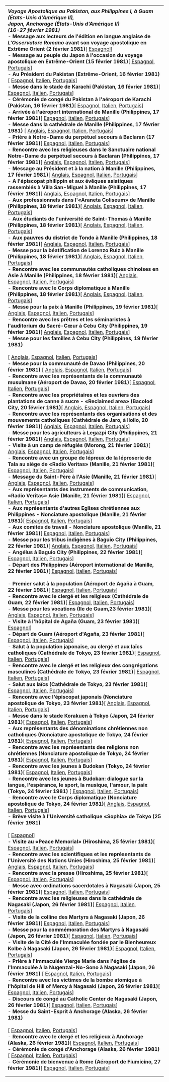 |     |
| --- |
|  |
| ***Voyage Apostolique au Pakistan, aux Philippines I, à Guam (États-Unis d'Amérique II),***<br>***Japon, Anchorage (États-Unis d'Amérique II)***<br>***(16-27 février 1981)***<br>- **Message aux lecteurs de l'édition en langue anglaise de *L'Osservatore Romano* avant son voyage apostolique en Extrême Orient (2 février 1981)**\[ [Espagnol](/content/john-paul-ii/es/letters/1981/documents/hf_jp-ii_let_19810202_far-east.html)\] <br>- **Message au peuple du Japon à l'occasion du voyage apostolique en Extrême-Orient (15 février 1981)**\[ [Espagnol](/content/john-paul-ii/es/messages/pont_messages/1981/documents/hf_jp-ii_mes_19810215_messaggio-giappone.html), [Portugais](/content/john-paul-ii/pt/messages/pont_messages/1981/documents/hf_jp-ii_mes_19810215_messaggio-giappone.html)\]<br>- **Au Président du Pakistan (Extrême-Orient, 16 février 1981)**\[ [Espagnol](/content/john-paul-ii/es/speeches/1981/february/documents/hf_jp-ii_spe_19810216_pakistan-presidente.html), [Italien](/content/john-paul-ii/it/speeches/1981/february/documents/hf_jp-ii_spe_19810216_pakistan-presidente.html), [Portugais](/content/john-paul-ii/pt/speeches/1981/february/documents/hf_jp-ii_spe_19810216_pakistan-presidente.html)\] <br>- **Messe dans le stade de Karachi (Pakistan, 16 février 1981)**\[ [Espagnol](/content/john-paul-ii/es/homilies/1981/documents/hf_jp-ii_hom_19810216_karachi-pakistan.html), [Italien](/content/john-paul-ii/it/homilies/1981/documents/hf_jp-ii_hom_19810216_karachi-pakistan.html), [Portugais](/content/john-paul-ii/pt/homilies/1981/documents/hf_jp-ii_hom_19810216_karachi-pakistan.html)\]<br>- **Cérémonie de congé du Pakistan à l'aéroport de Karachi (Pakistan, 16 février 1981)**\[ [Espagnol](/content/john-paul-ii/es/speeches/1981/february/documents/hf_jp-ii_spe_19810216_pakistan-commiato.html), [Italien](/content/john-paul-ii/it/speeches/1981/february/documents/hf_jp-ii_spe_19810216_pakistan-commiato.html), [Portugais](/content/john-paul-ii/pt/speeches/1981/february/documents/hf_jp-ii_spe_19810216_pakistan-commiato.html)\]<br>- **Arrivée à l'aéroport international de Manille (Philippines, 17 février 1981)**\[ [Espagnol](/content/john-paul-ii/es/speeches/1981/february/documents/hf_jp-ii_spe_19810217_manila-arrivo.html), [Italien](/content/john-paul-ii/es/speeches/1981/february/documents/hf_jp-ii_spe_19810217_manila-arrivo.html), [Portugais](/content/john-paul-ii/pt/speeches/1981/february/documents/hf_jp-ii_spe_19810217_manila-arrivo.html)\] <br>- **Messe dans la cathédrale de Manille (Philippines, 17 février 1981)** \[ [Anglais](/content/john-paul-ii/en/homilies/1981/documents/hf_jp-ii_hom_19810217_manila-filippine.html), [Espagnol](/content/john-paul-ii/es/homilies/1981/documents/hf_jp-ii_hom_19810217_manila-filippine.html), [Italien](/content/john-paul-ii/it/homilies/1981/documents/hf_jp-ii_hom_19810217_manila-filippine.html), [Portugais](/content/john-paul-ii/pt/homilies/1981/documents/hf_jp-ii_hom_19810217_manila-filippine.html)\]<br>- **Prière à Notre-Dame du perpétuel secours à Baclaran (17 février 1981)**\[ [Espagnol](/content/john-paul-ii/es/prayers/documents/hf_jp-ii_19810217_baclaran-vergine.html), [Italien](/content/john-paul-ii/it/prayers/documents/hf_jp-ii_19810217_baclaran-vergine.html), [Portugais](/content/john-paul-ii/pt/prayers/documents/hf_jp-ii_19810217_baclaran-vergine.html)\]<br>- **Rencontre avec les religieuses dans le Sanctuaire national Notre-Dame du perpétuel secours à Baclaran (Philippines, 17 février 1981)**\[ [Anglais](/content/john-paul-ii/en/speeches/1981/february/documents/hf_jp-ii_spe_19810217_manila-baclaran.html), [Espagnol](/content/john-paul-ii/es/speeches/1981/february/documents/hf_jp-ii_spe_19810217_manila-baclaran.html), [Italien](/content/john-paul-ii/it/speeches/1981/february/documents/hf_jp-ii_spe_19810217_manila-baclaran.html), [Portugais](/content/john-paul-ii/pt/speeches/1981/february/documents/hf_jp-ii_spe_19810217_manila-baclaran.html)\]<br>- **Message au Président et à la nation à Manille (Philippines, 17 février 1981)**\[ [Anglais](/content/john-paul-ii/en/speeches/1981/february/documents/hf_jp-ii_spe_19810217_manila-presidente.html), [Espagnol](/content/john-paul-ii/es/speeches/1981/february/documents/hf_jp-ii_spe_19810217_manila-presidente.html), [Italien](/content/john-paul-ii/it/speeches/1981/february/documents/hf_jp-ii_spe_19810217_manila-presidente.html), [Portugais](/content/john-paul-ii/pt/speeches/1981/february/documents/hf_jp-ii_spe_19810217_manila-presidente.html)\] <br>- **A l'épiscopat philippin et aux évêques asiatiques rassemblés à Villa San-Miguel à Manille (Philippines, 17 février 1981)**\[ [Anglais](/content/john-paul-ii/en/speeches/1981/february/documents/hf_jp-ii_spe_19810217_manila-episcopato.html), [Espagnol](/content/john-paul-ii/es/speeches/1981/february/documents/hf_jp-ii_spe_19810217_manila-episcopato.html), [Italien](/content/john-paul-ii/it/speeches/1981/february/documents/hf_jp-ii_spe_19810217_manila-episcopato.html), [Portugais](/content/john-paul-ii/pt/speeches/1981/february/documents/hf_jp-ii_spe_19810217_manila-episcopato.html)\] <br>- **Aux professionnels dans l'«Araneta Coliseum» de Manille (Philippines, 18 février 1981)**\[ [Anglais](/content/john-paul-ii/en/speeches/1981/february/documents/hf_jp-ii_spe_19810218_manila-professionisti.html), [Espagnol](/content/john-paul-ii/es/speeches/1981/february/documents/hf_jp-ii_spe_19810218_manila-professionisti.html), [Italien](/content/john-paul-ii/it/speeches/1981/february/documents/hf_jp-ii_spe_19810218_manila-professionisti.html), [Portugais](/content/john-paul-ii/pt/speeches/1981/february/documents/hf_jp-ii_spe_19810218_manila-professionisti.html)\] <br>- **Aux étudiants de l'université de Saint-Thomas à Manille (Philippines, 18 février 1981)**\[ [Anglais](/content/john-paul-ii/en/speeches/1981/february/documents/hf_jp-ii_spe_19810218_manila-universitari.html), [Espagnol](/content/john-paul-ii/es/speeches/1981/february/documents/hf_jp-ii_spe_19810218_manila-universitari.html), [Italien](/content/john-paul-ii/it/speeches/1981/february/documents/hf_jp-ii_spe_19810218_manila-universitari.html), [Portugais](/content/john-paul-ii/pt/speeches/1981/february/documents/hf_jp-ii_spe_19810218_manila-universitari.html)\] <br>- **Aux pauvres du district de Tondo à Manille (Philippines, 18 février 1981)**\[ [Anglais](/content/john-paul-ii/en/speeches/1981/february/documents/hf_jp-ii_spe_19810218_manila-poveri-tondo.html), [Espagnol](/content/john-paul-ii/es/speeches/1981/february/documents/hf_jp-ii_spe_19810218_manila-poveri-tondo.html), [Italien](/content/john-paul-ii/it/speeches/1981/february/documents/hf_jp-ii_spe_19810218_manila-poveri-tondo.html), [Portugais](/content/john-paul-ii/pt/speeches/1981/february/documents/hf_jp-ii_spe_19810218_manila-poveri-tondo.html)\]<br>- **Messe pour la béatification de Lorenzo Ruiz à Manille (Philippines, 18 février 1981)**\[ [Anglais](/content/john-paul-ii/en/homilies/1981/documents/hf_jp-ii_hom_19810218_beatificazione-ruiz.html), [Espagnol](/content/john-paul-ii/es/homilies/1981/documents/hf_jp-ii_hom_19810218_beatificazione-ruiz.html), [Italien](/content/john-paul-ii/it/homilies/1981/documents/hf_jp-ii_hom_19810218_beatificazione-ruiz.html), [Portugais](/content/john-paul-ii/pt/homilies/1981/documents/hf_jp-ii_hom_19810218_beatificazione-ruiz.html)\]<br>- **Rencontre avec les communautés catholiques chinoises en Asie à Manille (Philippines, 18 février 1981)**\[ [Anglais](/content/john-paul-ii/en/speeches/1981/february/documents/hf_jp-ii_spe_19810218_manila-comunita-cattoliche-cinesi.html), [Espagnol](/content/john-paul-ii/es/speeches/1981/february/documents/hf_jp-ii_spe_19810218_manila-comunita-cattoliche-cinesi.html), [Italien](/content/john-paul-ii/it/speeches/1981/february/documents/hf_jp-ii_spe_19810218_manila-comunita-cattoliche-cinesi.html), [Portugais](/content/john-paul-ii/pt/speeches/1981/february/documents/hf_jp-ii_spe_19810218_manila-comunita-cattoliche-cinesi.html)\]<br>- **Rencontre avec le Corps diplomatique à Manille (Philippines, 18 février 1981)**\[ [Anglais](/content/john-paul-ii/en/speeches/1981/february/documents/hf_jp-ii_spe_19810218_manila-cd.html), [Espagnol](/content/john-paul-ii/es/speeches/1981/february/documents/hf_jp-ii_spe_19810218_manila-cd.html), [Italien](/content/john-paul-ii/it/speeches/1981/february/documents/hf_jp-ii_spe_19810218_manila-cd.html), [Portugais](/content/john-paul-ii/pt/speeches/1981/february/documents/hf_jp-ii_spe_19810218_manila-cd.html)\]<br>- **Messe pour la paix à Manille (Philippines, 19 février 1981)**\[ [Anglais](/content/john-paul-ii/en/homilies/1981/documents/hf_jp-ii_hom_19810219_pace.html), [Espagnol](/content/john-paul-ii/es/homilies/1981/documents/hf_jp-ii_hom_19810219_pace.html), [Italien](/content/john-paul-ii/it/homilies/1981/documents/hf_jp-ii_hom_19810219_pace.html), [Portugais](/content/john-paul-ii/pt/homilies/1981/documents/hf_jp-ii_hom_19810219_pace.html)\]<br>- **Rencontre avec les prêtres et les séminaristes à l'auditorium du Sacré-Cœur à Cebu City (Philippines, 19 février 1981)**\[ [Anglais](/content/john-paul-ii/en/speeches/1981/february/documents/hf_jp-ii_spe_19810219_manila-sacerdoti.html), [Espagnol](/content/john-paul-ii/es/speeches/1981/february/documents/hf_jp-ii_spe_19810219_manila-sacerdoti.html), [Italien](/content/john-paul-ii/it/speeches/1981/february/documents/hf_jp-ii_spe_19810219_manila-sacerdoti.html), [Portugais](/content/john-paul-ii/pt/speeches/1981/february/documents/hf_jp-ii_spe_19810219_manila-sacerdoti.html)\]<br>- **Messe pour les familles à Cebu City (Philippines, 19 février 1981)**<br>  <br>   \[ [Anglais](/content/john-paul-ii/en/homilies/1981/documents/hf_jp-ii_hom_19810219_famiglie.html), [Espagnol](/content/john-paul-ii/es/homilies/1981/documents/hf_jp-ii_hom_19810219_famiglie.html), [Italien](/content/john-paul-ii/it/homilies/1981/documents/hf_jp-ii_hom_19810219_famiglie.html), [Portugais](/content/john-paul-ii/pt/homilies/1981/documents/hf_jp-ii_hom_19810219_famiglie.html)\]<br>- **Messe pour la communauté de Davao (Philippines, 20 février 1981)** \[ [Anglais](/content/john-paul-ii/en/homilies/1981/documents/hf_jp-ii_hom_19810220_davao.html), [Espagnol](/content/john-paul-ii/es/homilies/1981/documents/hf_jp-ii_hom_19810220_davao.html), [Italien](/content/john-paul-ii/it/homilies/1981/documents/hf_jp-ii_hom_19810220_davao.html), [Portugais](/content/john-paul-ii/pt/speeches/1981/february/documents/hf_jp-ii_spe_19810220_davao-comunita-musulmana.html)\]<br>- **Rencontre avec les représentants de la communauté musulmane (Aéroport de Davao, 20 février 1981)**\[ [Espagnol](/content/john-paul-ii/es/speeches/1981/february/documents/hf_jp-ii_spe_19810220_davao-comunita-musulmana.html), [Italien](/content/john-paul-ii/it/speeches/1981/february/documents/hf_jp-ii_spe_19810220_davao-comunita-musulmana.html), [Portugais](/content/john-paul-ii/pt/speeches/1981/february/documents/hf_jp-ii_spe_19810220_davao-comunita-musulmana.html)\]<br>- **Rencontre avec les propriétaires et les ouvriers des plantations de canne à sucre - «Reclaimed area» (Bacolod City, 20 février 1981)**\[ [Anglais](/content/john-paul-ii/en/speeches/1981/february/documents/hf_jp-ii_spe_19810220_filippine-bacolod-zucchero.html), [Espagnol](/content/john-paul-ii/es/speeches/1981/february/documents/hf_jp-ii_spe_19810220_filippine-bacolod-zucchero.html), [Italien](/content/john-paul-ii/it/speeches/1981/february/documents/hf_jp-ii_spe_19810220_filippine-bacolod-zucchero.html), [Portugais](/content/john-paul-ii/pt/speeches/1981/february/documents/hf_jp-ii_spe_19810220_filippine-bacolod-zucchero.html)\] <br>- **Rencontre avec les représentants des organisations et des mouvements catholiques (Cathédrale de Jaro, à Iloilo, 20 février 1981)**\[ [Anglais](/content/john-paul-ii/en/speeches/1981/february/documents/hf_jp-ii_spe_19810220_iloilo-movimenti-cattolici.html), [Espagnol](/content/john-paul-ii/es/speeches/1981/february/documents/hf_jp-ii_spe_19810220_iloilo-movimenti-cattolici.html), [Italien](/content/john-paul-ii/it/speeches/1981/february/documents/hf_jp-ii_spe_19810220_iloilo-movimenti-cattolici.html), [Portugais](/content/john-paul-ii/pt/speeches/1981/february/documents/hf_jp-ii_spe_19810220_iloilo-movimenti-cattolici.html)\]<br>- **Messe pour les agriculteurs à Legazpi City (Philippines, 21 février 1981)**\[ [Anglais](/content/john-paul-ii/en/homilies/1981/documents/hf_jp-ii_hom_19810221_agricoltori.html), [Espagnol](/content/john-paul-ii/es/homilies/1981/documents/hf_jp-ii_hom_19810221_agricoltori.html), [Italien](/content/john-paul-ii/it/homilies/1981/documents/hf_jp-ii_hom_19810221_agricoltori.html), [Portugais](/content/john-paul-ii/pt/homilies/1981/documents/hf_jp-ii_hom_19810221_agricoltori.html)\]<br>- **Visite à un camp de réfugiés (Morong, 21 février 1981)**\[ [Anglais](/content/john-paul-ii/en/speeches/1981/february/documents/hf_jp-ii_spe_19810221_filippine-morong-profughi.html), [Espagnol](/content/john-paul-ii/es/speeches/1981/february/documents/hf_jp-ii_spe_19810221_filippine-morong-profughi.html), [Italien](/content/john-paul-ii/it/speeches/1981/february/documents/hf_jp-ii_spe_19810221_filippine-morong-profughi.html), [Portugais](/content/john-paul-ii/pt/speeches/1981/february/documents/hf_jp-ii_spe_19810221_filippine-morong-profughi.html)\]<br>- **Rencontre avec un groupe de lépreux de la léproserie de Tala au siège de «Radio Veritas» (Manille, 21 février 1981)**\[ [Espagnol](/content/john-paul-ii/es/speeches/1981/february/documents/hf_jp-ii_spe_19810221_manila-lebbrosi.html), [Italien](/content/john-paul-ii/it/speeches/1981/february/documents/hf_jp-ii_spe_19810221_manila-lebbrosi.html), [Portugais](/content/john-paul-ii/pt/speeches/1981/february/documents/hf_jp-ii_spe_19810221_manila-lebbrosi.html)\] <br>- **Message du Saint-Père à l'Asie (Manille, 21 février 1981)**\[ [Anglais](/content/john-paul-ii/en/speeches/1981/february/documents/hf_jp-ii_spe_19810221_manila-auditorium.html), [Espagnol](/content/john-paul-ii/es/speeches/1981/february/documents/hf_jp-ii_spe_19810221_manila-auditorium.html), [Italien](/content/john-paul-ii/it/speeches/1981/february/documents/hf_jp-ii_spe_19810221_manila-auditorium.html), [Portugais](/content/john-paul-ii/pt/speeches/1981/february/documents/hf_jp-ii_spe_19810221_manila-auditorium.html)\] <br>- **Aux représentants des instruments de communication, «Radio Veritas» Asie (Manille, 21 février 1981)**\[ [Espagnol](/content/john-paul-ii/es/speeches/1981/february/documents/hf_jp-ii_spe_19810221_manila-radio-veritas.html), [Italien](/content/john-paul-ii/it/speeches/1981/february/documents/hf_jp-ii_spe_19810221_manila-radio-veritas.html), [Portugais](/content/john-paul-ii/pt/speeches/1981/february/documents/hf_jp-ii_spe_19810221_manila-radio-veritas.html)\] <br>- **Aux représentants d'autres Eglises chrétiennes aux Philippines - Nonciature apostolique (Manille, 21 février 1981)**\[ [Espagnol](/content/john-paul-ii/es/speeches/1981/february/documents/hf_jp-ii_spe_19810221_manila-altre-chiese-cristiane.html), [Italien](/content/john-paul-ii/it/speeches/1981/february/documents/hf_jp-ii_spe_19810221_manila-altre-chiese-cristiane.html), [Portugais](/content/john-paul-ii/pt/speeches/1981/february/documents/hf_jp-ii_spe_19810221_manila-altre-chiese-cristiane.html)\] <br>- **Aux comités de travail - Nonciature apostolique (Manille, 21 février 1981)**\[ [Espagnol](/content/john-paul-ii/es/speeches/1981/february/documents/hf_jp-ii_spe_19810221_manila-comitati-lavoro.html), [Italien](/content/john-paul-ii/it/speeches/1981/february/documents/hf_jp-ii_spe_19810221_manila-comitati-lavoro.html), [Portugais](/content/john-paul-ii/pt/speeches/1981/february/documents/hf_jp-ii_spe_19810221_manila-comitati-lavoro.html)\]<br>- **Messe pour les tribus indigènes à Baguio City (Philippines, 22 février 1981)**\[ [Anglais](/content/john-paul-ii/en/homilies/1981/documents/hf_jp-ii_hom_19810222_indigeni.html), [Espagnol](/content/john-paul-ii/es/homilies/1981/documents/hf_jp-ii_hom_19810222_indigeni.html), [Italien](/content/john-paul-ii/it/homilies/1981/documents/hf_jp-ii_hom_19810222_indigeni.html), [Portugais](/content/john-paul-ii/pt/homilies/1981/documents/hf_jp-ii_hom_19810222_indigeni.html)\]<br>- **Angélus à Baguio City (Philippines, 22 février 1981)**\[ [Espagnol](/content/john-paul-ii/es/angelus/1981/documents/hf_jp-ii_ang_19810222.html), [Italien](/content/john-paul-ii/it/angelus/1981/documents/hf_jp-ii_ang_19810222.html), [Portugais](/content/john-paul-ii/pt/angelus/1981/documents/hf_jp-ii_ang_19810222.html)\] <br>- **Départ des Philippines (Aéroport international de Manille, 22 février 1981)**\[ [Espagnol](/content/john-paul-ii/es/speeches/1981/february/documents/hf_jp-ii_spe_19810222_manila-congedo.html), [Italien](/content/john-paul-ii/it/speeches/1981/february/documents/hf_jp-ii_spe_19810222_manila-congedo.html), [Portugais](/content/john-paul-ii/pt/speeches/1981/february/documents/hf_jp-ii_spe_19810222_manila-congedo.html)\]<br>  <br>- **Premier salut à la population (Aéroport de Agaña à Guam, 22 février 1981)**\[ [Espagnol](/content/john-paul-ii/es/speeches/1981/february/documents/hf_jp-ii_spe_19810222_guam-arrivo.html), [Italien](/content/john-paul-ii/it/speeches/1981/february/documents/hf_jp-ii_spe_19810222_guam-arrivo.html), [Portugais](/content/john-paul-ii/pt/speeches/1981/february/documents/hf_jp-ii_spe_19810222_guam-arrivo.html)\]<br>- **Rencontre avec le clergé et les religieux (Cathédrale de Guam, 22 février 1981)**\[ [Espagnol](/content/john-paul-ii/es/speeches/1981/february/documents/hf_jp-ii_spe_19810222_guam-clero.html), [Italien](/content/john-paul-ii/it/speeches/1981/february/documents/hf_jp-ii_spe_19810222_guam-clero.html), [Portugais](/content/john-paul-ii/pt/speeches/1981/february/documents/hf_jp-ii_spe_19810222_guam-clero.html)\]<br>- **Messe pour les vocations (Ile de Guam,23 février 1981)**\[ [Anglais](/content/john-paul-ii/en/homilies/1981/documents/hf_jp-ii_hom_19810223_vocazioni.html), [Espagnol](/content/john-paul-ii/es/homilies/1981/documents/hf_jp-ii_hom_19810223_vocazioni.html), [Italien](/content/john-paul-ii/it/homilies/1981/documents/hf_jp-ii_hom_19810223_vocazioni.html), [Portugais](/content/john-paul-ii/pt/homilies/1981/documents/hf_jp-ii_hom_19810223_vocazioni.html)\]<br>- **Visite à l'hôpital de Agaña (Guam, 23 février 1981)**\[ [Espagnol](/content/john-paul-ii/es/speeches/1981/february/documents/hf_jp-ii_spe_19810223_guam-hospital.html)\]<br>- **Départ de Guam (Aéroport d'Agaña, 23 février 1981)**\[ [Espagnol](/content/john-paul-ii/es/speeches/1981/february/documents/hf_jp-ii_spe_19810223_guam-congedo.html), [Italien](/content/john-paul-ii/it/speeches/1981/february/documents/hf_jp-ii_spe_19810223_guam-congedo.html), [Portugais](/content/john-paul-ii/pt/speeches/1981/february/documents/hf_jp-ii_spe_19810223_guam-congedo.html)\]<br>- **Salut à la population japonaise, au clergé et aux laïcs catholiques (Cathédrale de Tokyo, 23 février 1981)**\[ [Espagnol](/content/john-paul-ii/es/speeches/1981/february/documents/hf_jp-ii_spe_19810223_giappone-tokyo-saluto.html), [Italien](/content/john-paul-ii/it/speeches/1981/february/documents/hf_jp-ii_spe_19810223_giappone-tokyo-saluto.html), [Portugais](/content/john-paul-ii/pt/speeches/1981/february/documents/hf_jp-ii_spe_19810223_giappone-tokyo-saluto.html)\]<br>- **Rencontre avec le clergé et les religieux des congrégations masculines (Cathédrale de Tokyo, 23 février 1981)**\[ [Espagnol](/content/john-paul-ii/es/speeches/1981/february/documents/hf_jp-ii_spe_19810223_giappone-tokyo-clero.html), [Italien](/content/john-paul-ii/it/speeches/1981/february/documents/hf_jp-ii_spe_19810223_giappone-tokyo-clero.html), [Portugais](/content/john-paul-ii/pt/speeches/1981/february/documents/hf_jp-ii_spe_19810223_giappone-tokyo-clero.html)\]<br>- **Salut aux laïcs (Cathédrale de Tokyo, 23 février 1981)**\[ [Espagnol](/content/john-paul-ii/es/speeches/1981/february/documents/hf_jp-ii_spe_19810223_giappone-tokyo-laici.html), [Italien](/content/john-paul-ii/it/speeches/1981/february/documents/hf_jp-ii_spe_19810223_giappone-tokyo-laici.html), [Portugais](/content/john-paul-ii/pt/speeches/1981/february/documents/hf_jp-ii_spe_19810223_giappone-tokyo-laici.html)\]<br>- **Rencontre avec l'épiscopat japonais (Nonciature apostolique de Tokyo, 23 février 1981)**\[ [Anglais](/content/john-paul-ii/en/speeches/1981/february/documents/hf_jp-ii_spe_19810223_giappone-tokyo-episcopato.html), [Espagnol](/content/john-paul-ii/es/speeches/1981/february/documents/hf_jp-ii_spe_19810223_giappone-tokyo-episcopato.html), [Italien](/content/john-paul-ii/it/speeches/1981/february/documents/hf_jp-ii_spe_19810223_giappone-tokyo-episcopato.html), [Portugais](/content/john-paul-ii/pt/speeches/1981/february/documents/hf_jp-ii_spe_19810223_giappone-tokyo-episcopato.html)\]<br>- **Messe dans le stade Korakuen à Tokyo (Japon, 24 février 1981)**\[ [Espagnol](/content/john-paul-ii/es/homilies/1981/documents/hf_jp-ii_hom_19810224_korakuen-tokyo.html), [Italien](/content/john-paul-ii/it/homilies/1981/documents/hf_jp-ii_hom_19810224_korakuen-tokyo.html), [Portugais](/content/john-paul-ii/pt/homilies/1981/documents/hf_jp-ii_hom_19810224_korakuen-tokyo.html)\]<br>- **Aux représentants des dénominations chrétiennes non catholiques (Nonciature apostolique de Tokyo, 24 février 1981)**\[ [Espagnol](/content/john-paul-ii/es/speeches/1981/february/documents/hf_jp-ii_spe_19810224_giappone-tokyo-non-cattolici.html), [Italien](/content/john-paul-ii/it/speeches/1981/february/documents/hf_jp-ii_spe_19810224_giappone-tokyo-non-cattolici.html), [Portugais](/content/john-paul-ii/pt/speeches/1981/february/documents/hf_jp-ii_spe_19810224_giappone-tokyo-non-cattolici.html)\]<br>- **Rencontre avec les représentants des religions non chrétiennes (Nonciature apostolique de Tokyo, 24 février 1981)**\[ [Espagnol](/content/john-paul-ii/es/speeches/1981/february/documents/hf_jp-ii_spe_19810224_giappone-tokyo-non-cristiani.html), [Italien](/content/john-paul-ii/it/speeches/1981/february/documents/hf_jp-ii_spe_19810224_giappone-tokyo-non-cristiani.html), [Portugais](/content/john-paul-ii/pt/speeches/1981/february/documents/hf_jp-ii_spe_19810224_giappone-tokyo-non-cristiani.html)\]<br>- **Rencontre avec les jeunes à Budokan (Tokyo, 24 février 1981)**\[ [Espagnol](/content/john-paul-ii/es/speeches/1981/february/documents/hf_jp-ii_spe_19810224_giappone-tokyo-giovani.html), [Italien](/content/john-paul-ii/it/speeches/1981/february/documents/hf_jp-ii_spe_19810224_giappone-tokyo-giovani.html), [Portugais](/content/john-paul-ii/pt/speeches/1981/february/documents/hf_jp-ii_spe_19810224_giappone-tokyo-giovani.html)\]<br>- **Rencontre avec les jeunes à Budokan: dialogue sur la langue, l'espérance, le sport, la musique, l'amour, la paix (Tokyo, 24 février 1981)** \[ [Espagnol](/content/john-paul-ii/es/speeches/1981/february/documents/hf_jp-ii_spe_19810224_giappone-tokyo-giovani2.html), [Italien](/content/john-paul-ii/it/speeches/1981/february/documents/hf_jp-ii_spe_19810224_giappone-tokyo-giovani2.html), [Portugais](/content/john-paul-ii/pt/speeches/1981/february/documents/hf_jp-ii_spe_19810224_giappone-tokyo-giovani2.html)\]<br>- **Rencontre avec le Corps diplomatique (Nonciature apostolique de Tokyo, 24 février 1981)**\[ [Anglais](/content/john-paul-ii/en/speeches/1981/february/documents/hf_jp-ii_spe_19810224_giappone-tokyo-cd.html), [Espagnol](/content/john-paul-ii/es/speeches/1981/february/documents/hf_jp-ii_spe_19810224_giappone-tokyo-cd.html), [Italien](/content/john-paul-ii/it/speeches/1981/february/documents/hf_jp-ii_spe_19810224_giappone-tokyo-cd.html), [Portugais](/content/john-paul-ii/pt/speeches/1981/february/documents/hf_jp-ii_spe_19810224_giappone-tokyo-cd.html)\]<br>- **Brève visite à l'Université catholique «Sophia» de Tokyo (25 février 1981)**<br>  <br>   \[ [Espagnol](/content/john-paul-ii/es/speeches/1981/february/documents/hf_jp-ii_spe_19810225_giappone-tokyo-univ.html)\]<br>- **Visite au «Peace Memorial» (Hiroshima, 25 février 1981)**\[ [Espagnol](/content/john-paul-ii/es/speeches/1981/february/documents/hf_jp-ii_spe_19810225_giappone-hiroshima-memorial.html), [Italien](/content/john-paul-ii/it/speeches/1981/february/documents/hf_jp-ii_spe_19810225_giappone-hiroshima-memorial.html), [Portugais](/content/john-paul-ii/pt/speeches/1981/february/documents/hf_jp-ii_spe_19810225_giappone-hiroshima-memorial.html)\]<br>- **Rencontre avec les scientifiques et les représentants de l'Université des Nations Unies (Hiroshima, 25 février 1981)**\[ [Anglais](/content/john-paul-ii/en/speeches/1981/february/documents/hf_jp-ii_spe_19810225_giappone-hiroshima-scienziati-univ.html), [Espagnol](/content/john-paul-ii/es/speeches/1981/february/documents/hf_jp-ii_spe_19810225_giappone-hiroshima-scienziati-univ.html), [Italien](/content/john-paul-ii/it/speeches/1981/february/documents/hf_jp-ii_spe_19810225_giappone-hiroshima-scienziati-univ.html), [Portugais](/content/john-paul-ii/pt/speeches/1981/february/documents/hf_jp-ii_spe_19810225_giappone-hiroshima-scienziati-univ.html)\]<br>- **Rencontre avec la presse (Hiroshima, 25 février 1981)**\[ [Espagnol](/content/john-paul-ii/es/speeches/1981/february/documents/hf_jp-ii_spe_19810225_giappone-hiroshima-stampa.html), [Italien](/content/john-paul-ii/it/speeches/1981/february/documents/hf_jp-ii_spe_19810225_giappone-hiroshima-stampa.html), [Portugais](/content/john-paul-ii/pt/speeches/1981/february/documents/hf_jp-ii_spe_19810225_giappone-hiroshima-stampa.html)\]<br>- **Messe avec ordinations sacerdotales à Nagasaki (Japon, 25 février 1981)**\[ [Espagnol](/content/john-paul-ii/es/homilies/1981/documents/hf_jp-ii_hom_19810225_ordinazioni-nagasaki.html), [Italien](/content/john-paul-ii/it/homilies/1981/documents/hf_jp-ii_hom_19810225_ordinazioni-nagasaki.html), [Portugais](/content/john-paul-ii/pt/homilies/1981/documents/hf_jp-ii_hom_19810225_ordinazioni-nagasaki.html)\]<br>- **Rencontre avec les religieuses dans la cathédrale de Nagasaki (Japon, 26 février 1981)**\[ [Espagnol](/content/john-paul-ii/es/speeches/1981/february/documents/hf_jp-ii_spe_19810226_giappone-nagasaki-religiose.html), [Italien](/content/john-paul-ii/it/speeches/1981/february/documents/hf_jp-ii_spe_19810226_giappone-nagasaki-religiose.html), [Portugais](/content/john-paul-ii/pt/speeches/1981/february/documents/hf_jp-ii_spe_19810226_giappone-nagasaki-religiose.html)\]<br>- **Visite de la colline des Martyrs à Nagasaki (Japon, 26 février 1981)**\[ [Espagnol](/content/john-paul-ii/es/speeches/1981/february/documents/hf_jp-ii_spe_19810226_giappone-nagasaki-martiri.html), [Italien](/content/john-paul-ii/it/speeches/1981/february/documents/hf_jp-ii_spe_19810226_giappone-nagasaki-martiri.html), [Portugais](/content/john-paul-ii/pt/speeches/1981/february/documents/hf_jp-ii_spe_19810226_giappone-nagasaki-martiri.html)\]<br>- **Messe pour la commémoration des Martyrs à Nagasaki (Japon, 26 février 1981)**\[ [Espagnol](/content/john-paul-ii/es/homilies/1981/documents/hf_jp-ii_hom_19810226_martiri-nagasaki.html), [Italien](/content/john-paul-ii/it/homilies/1981/documents/hf_jp-ii_hom_19810226_martiri-nagasaki.html), [Portugais](/content/john-paul-ii/pt/homilies/1981/documents/hf_jp-ii_hom_19810226_martiri-nagasaki.html)\]<br>- **Visite de la Cité de l'Immaculée fondée par le Bienheureux Kolbe à Nagasaki (Japon, 26 février 1981)**\[ [Espagnol](/content/john-paul-ii/es/speeches/1981/february/documents/hf_jp-ii_spe_19810226_giappone-nagasaki-kolbe.html), [Italien](/content/john-paul-ii/it/speeches/1981/february/documents/hf_jp-ii_spe_19810226_giappone-nagasaki-kolbe.html), [Portugais](/content/john-paul-ii/pt/speeches/1981/february/documents/hf_jp-ii_spe_19810226_giappone-nagasaki-kolbe.html)\]<br>- **Prière à l'Immaculée Vierge Marie dans l'église de l'Immaculée à la Nugenzai-No-Sono à Nagasaki (Japon, 26 février 1981)** \[ [Espagnol](/content/john-paul-ii/es/prayers/documents/hf_jp-ii_19810226_prayer-nagasaki.html), [Italien](/content/john-paul-ii/it/prayers/documents/hf_jp-ii_19810226_prayer-nagasaki.html), [Portugais](/content/john-paul-ii/pt/prayers/documents/hf_jp-ii_19810226_prayer-nagasaki.html)\]<br>- **Rencontre avec les victimes de la bombe atomique à l'hôpital de Hill of Mercy à Nagasaki (Japon, 26 février 1981)**\[ [Espagnol](/content/john-paul-ii/es/speeches/1981/february/documents/hf_jp-ii_spe_19810226_giappone-nagasaki-vittime-atomica.html), [Italien](/content/john-paul-ii/it/speeches/1981/february/documents/hf_jp-ii_spe_19810226_giappone-nagasaki-vittime-atomica.html), [Portugais](/content/john-paul-ii/pt/speeches/1981/february/documents/hf_jp-ii_spe_19810226_giappone-nagasaki-vittime-atomica.html)\]<br>- **Discours de congé au Catholic Center de Nagasaki (Japon, 26 février 1981)**\[ [Espagnol](/content/john-paul-ii/es/speeches/1981/february/documents/hf_jp-ii_spe_19810226_giappone-nagasaki-congedo.html), [Italien](/content/john-paul-ii/it/speeches/1981/february/documents/hf_jp-ii_spe_19810226_giappone-nagasaki-congedo.html), [Portugais](/content/john-paul-ii/pt/speeches/1981/february/documents/hf_jp-ii_spe_19810226_giappone-nagasaki-congedo.html)\]<br>- **Messe du Saint-Esprit à Anchorage (Alaska, 26 février 1981)**<br>  <br>  \[ [Espagnol](/content/john-paul-ii/es/homilies/1981/documents/hf_jp-ii_hom_19810226_anchorage.html), [Italien](/content/john-paul-ii/it/homilies/1981/documents/hf_jp-ii_hom_19810226_anchorage.html), [Portugais](/content/john-paul-ii/pt/homilies/1981/documents/hf_jp-ii_hom_19810226_anchorage.html)\]<br>- **Rencontre avec le clergé et les religieux à Anchorage (Alaska, 26 février 1981)**\[ [Espagnol](/content/john-paul-ii/es/speeches/1981/february/documents/hf_jp-ii_spe_19810226_alaska-clero.html), [Italien](/content/john-paul-ii/it/speeches/1981/february/documents/hf_jp-ii_spe_19810226_alaska-clero.html), [Portugais](/content/john-paul-ii/pt/speeches/1981/february/documents/hf_jp-ii_spe_19810226_alaska-clero.html)\]<br>- **Cérémonie de congé d'Anchorage (Alaska, 26 février 1981)**\[ [Espagnol](/content/john-paul-ii/es/speeches/1981/february/documents/hf_jp-ii_spe_19810226_alaska-congedo.html), [Italien](/content/john-paul-ii/it/speeches/1981/february/documents/hf_jp-ii_spe_19810226_alaska-congedo.html), [Portugais](/content/john-paul-ii/pt/speeches/1981/february/documents/hf_jp-ii_spe_19810226_alaska-congedo.html)\]<br>- **Cérémonie de bienvenue à Rome (Aéroport de Fiumicino, 27 février 1981)**\[ [Espagnol](/content/john-paul-ii/es/speeches/1981/february/documents/hf_jp-ii_spe_19810227_roma-arrivo.html), [Italien](/content/john-paul-ii/it/speeches/1981/february/documents/hf_jp-ii_spe_19810227_roma-arrivo.html), [Portugais](/content/john-paul-ii/pt/speeches/1981/february/documents/hf_jp-ii_spe_19810227_roma-arrivo.html)\] |
|  |
|  |